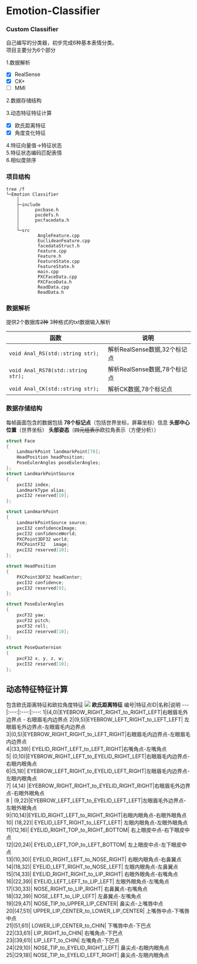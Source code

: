 ﻿# Emotion-Classifier    
### Custom Classifier    
自己编写的分类器，初步完成6种基本表情分类。    
项目主要分为6个部分   

1.数据解析    
  
- [x] RealSense   
- [x] CK+  
- [ ] MMI   

2.数据存储结构   
  
3.动态特征特征计算   
  
- [x] 欧氏距离特征  
- [x] 角度变化特征  

4.特征向量值->特征状态  
5.特征状态编码匹配表情  
6.相似度排序   

### 项目结构
```
tree /f
└─Emotion Classifier
    │
    ├─include
    │      pxcbase.h
    │      pxcdefs.h
    │      pxcfacedata.h
    │
    └─src
            AngleFeature.cpp
            EuclideanFeature.cpp
            facedataStruct.h
            Feature.cpp
            Feature.h
            FeatureState.cpp
            FeatureState.h
            main.cpp
            PXCFaceData.cpp
            PXCFaceData.h
            ReadData.cpp
            ReadData.h
```

### 数据解析 
提供2个数据库~~2种~~ 3种格式的txt数据输入解析

函数|说明
---|---
`void Anal_RS(std::string str);`				    |解析RealSense数据,32个标记点
`void Anal_RS78(std::string str);`				|解析RealSense数据,78个标记点
`void Anal_CK(std::string str);`					|解析CK数据,78个标记点


### 数据存储结构 
每帧画面包含的数据包括
**78个标记点**（包括世界坐标，屏幕坐标）信息
**头部中心位置**（世界坐标）
**头部姿态**（~~四元组表示~~欧拉角表示（方便分析）） 
```c++
struct Face
{
	LandmarkPoint landmarkPoint[78];
	HeadPosition headPosition;
	PoseEulerAngles poseEulerAngles;
};
struct LandmarkPointSource
{
	pxcI32 index;
	LandmarkType alias;
	pxcI32 reserved[10];
};

struct LandmarkPoint
{
	LandmarkPointSource source;
	pxcI32 confidenceImage;
	pxcI32 confidenceWorld;
	PXCPoint3DF32 world;
	PXCPointF32   image;
	pxcI32 reserved[10];
};

struct HeadPosition
{
	PXCPoint3DF32 headCenter;
	pxcI32 confidence;
	pxcI32 reserved[9];
};

struct PoseEulerAngles
{
	pxcF32 yaw;
	pxcF32 pitch;
	pxcF32 roll;
	pxcI32 reserved[10];
};

struct PoseQuaternion
{
	pxcF32 x, y, z, w;
	pxcI32 reserved[10];
};
```

## 动态特征特征计算
包含欧氏距离特征和欧拉角度特征
![](http://oo8jzybo8.bkt.clouddn.com/landmarkPoint.png)
**欧氏距离特征**
编号|特征点ID|名称|说明
---|:---:|:---:|:---:
1|(4,0)|EYEBROW_RIGHT_RIGHT_to_RIGHT_LEFT|右眼眉毛外边界点 - 右眼眉毛内边界点
2|(9,5)|EYEBROW_LEFT_RIGHT_to_LEFT_LEFT| 左眼眉毛外边界点-左眼眉毛内边界点   
3|(0,5)|EYEBROW_RIGHT_RIGHT_to_LEFT_RIGHT|右眼眉毛内边界点-左眼眉毛内边界点   
4|(33,39)| EYELID_RIGHT_LEFT_to_LEFT_RIGHT|右嘴角点-左嘴角点           
5| (0,10)|EYEBROW_RIGHT_LEFT_to_EYELID_RIGHT_LEFT|右眼眉毛内边界点-右眼内眼角点       
6|(5,18)| EYEBROW_LEFT_RIGHT_to_EYELID_LEFT_RIGHT|左眼眉毛内边界点-左眼内眼角点       
7| (4,14) |EYEBROW_RIGHT_RIGHT_to_EYELID_RIGHT_RIGHT|右眼眉毛外边界点-右眼外眼角点      
8 | (9,22)|EYEBROW_LEFT_LEFT_to_EYELID_LEFT_LEFT|左眼眉毛外边界点-左眼外眼角点      
9|(10,14)|EYELID_RIGHT_LEFT_to_RIGHT_RIGHT|右眼内眼角点-右眼外眼角点           
10| (18,22)|	EYELID_LEFT_RIGHT_to_LEFT_LEFT| 左眼内眼角点-左眼外眼角点         
11|(12,16)|		EYELID_RIGHT_TOP_to_RIGHT_BOTTOM| 右上眼皮中点-右下眼皮中点          
12|(20,24)|		EYELID_LEFT_TOP_to_LEFT_BOTTOM| 左上眼皮中点-左下眼皮中点          
13|(10,30)|		EYELID_RIGHT_LEFT_to_NOSE_RIGHT| 右眼内眼角点-右鼻翼点              
14|(18,32)|		EYELID_LEFT_RIGHT_to_NOSE_LEFT| 左眼内眼角点-左鼻翼点              
15|(14,33)|		EYELID_RIGHT_RIGHT_to_LIP_RIGHT| 右眼外眼角点-右嘴角点              
16|(22,39)|		EYELID_LEFT_LEFT_to_LIP_LEFT| 左眼外眼角点-左嘴角点              
17|(30,33)|		NOSE_RIGHT_to_LIP_RIGHT| 右鼻翼点-右嘴角点                  
18|(32,39)|		NOSE_LEFT_to_LIP_LEFT| 左鼻翼点-左嘴角点                  
19|(29,47)|		NOSE_TIP_to_UPPER_LIP_CENTER| 鼻尖点-上嘴唇中点                  
20|(47,51)|		UPPER_LIP_CENTER_to_LOWER_LIP_CENTER| 上嘴唇中点-下嘴唇中点              
21|(51,61)|		LOWER_LIP_CENTER_to_CHIN| 下嘴唇中点-下巴点                  
22|(33,61)|		LIP_RIGHT_to_CHIN| 右嘴角点-下巴点                    
23|(39,61)|		LIP_LEFT_to_CHIN| 左嘴角点-下巴点                    
24|(29,10)|		NOSE_TIP_to_EYELID_RIGHT_LEFT| 鼻尖点-右眼内眼角点                
25|(29,18)|		NOSE_TIP_to_EYELID_LEFT_RIGHT| 鼻尖点-左眼内眼角点                